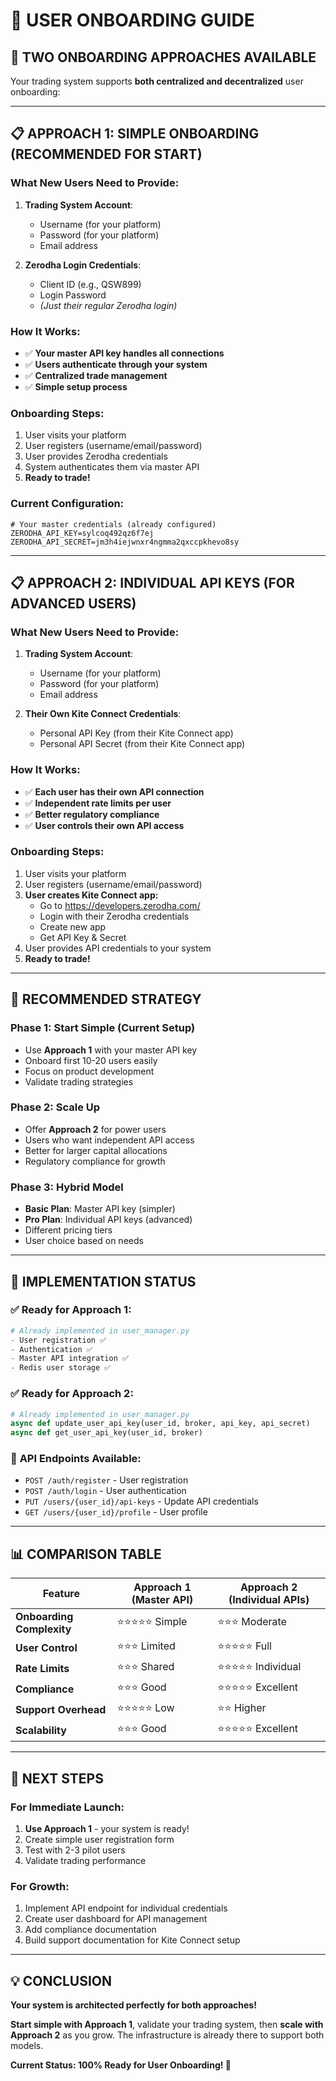 # 👥 USER ONBOARDING GUIDE

## 🎯 **TWO ONBOARDING APPROACHES AVAILABLE**

Your trading system supports **both centralized and decentralized** user onboarding:

---

## 📋 **APPROACH 1: SIMPLE ONBOARDING (RECOMMENDED FOR START)**

### **What New Users Need to Provide:**
1. **Trading System Account**:
   - Username (for your platform)
   - Password (for your platform) 
   - Email address

2. **Zerodha Login Credentials**:
   - Client ID (e.g., QSW899)
   - Login Password
   - *(Just their regular Zerodha login)*

### **How It Works:**
- ✅ **Your master API key handles all connections**
- ✅ **Users authenticate through your system**
- ✅ **Centralized trade management**
- ✅ **Simple setup process**

### **Onboarding Steps:**
1. User visits your platform
2. User registers (username/email/password)
3. User provides Zerodha credentials  
4. System authenticates them via master API
5. **Ready to trade!**

### **Current Configuration:**
```env
# Your master credentials (already configured)
ZERODHA_API_KEY=sylcoq492qz6f7ej
ZERODHA_API_SECRET=jm3h4iejwnxr4ngmma2qxccpkhevo8sy
```

---

## 📋 **APPROACH 2: INDIVIDUAL API KEYS (FOR ADVANCED USERS)**

### **What New Users Need to Provide:**
1. **Trading System Account**:
   - Username (for your platform)
   - Password (for your platform)
   - Email address

2. **Their Own Kite Connect Credentials**:
   - Personal API Key (from their Kite Connect app)
   - Personal API Secret (from their Kite Connect app)

### **How It Works:**
- ✅ **Each user has their own API connection**
- ✅ **Independent rate limits per user**
- ✅ **Better regulatory compliance**
- ✅ **User controls their own API access**

### **Onboarding Steps:**
1. User visits your platform
2. User registers (username/email/password)
3. **User creates Kite Connect app:**
   - Go to https://developers.zerodha.com/
   - Login with their Zerodha credentials
   - Create new app
   - Get API Key & Secret
4. User provides API credentials to your system
5. **Ready to trade!**

---

## 🎯 **RECOMMENDED STRATEGY**

### **Phase 1: Start Simple (Current Setup)**
- Use **Approach 1** with your master API key
- Onboard first 10-20 users easily
- Focus on product development
- Validate trading strategies

### **Phase 2: Scale Up**
- Offer **Approach 2** for power users
- Users who want independent API access
- Better for larger capital allocations
- Regulatory compliance for growth

### **Phase 3: Hybrid Model**
- **Basic Plan**: Master API key (simpler)
- **Pro Plan**: Individual API keys (advanced)
- Different pricing tiers
- User choice based on needs

---

## 🔧 **IMPLEMENTATION STATUS**

### ✅ **Ready for Approach 1:**
```python
# Already implemented in user_manager.py
- User registration ✅
- Authentication ✅ 
- Master API integration ✅
- Redis user storage ✅
```

### ✅ **Ready for Approach 2:**
```python
# Already implemented in user_manager.py
async def update_user_api_key(user_id, broker, api_key, api_secret)
async def get_user_api_key(user_id, broker)
```

### 🔧 **API Endpoints Available:**
- `POST /auth/register` - User registration
- `POST /auth/login` - User authentication  
- `PUT /users/{user_id}/api-keys` - Update API credentials
- `GET /users/{user_id}/profile` - User profile

---

## 📊 **COMPARISON TABLE**

| Feature | Approach 1 (Master API) | Approach 2 (Individual APIs) |
|---------|-------------------------|------------------------------|
| **Onboarding Complexity** | ⭐⭐⭐⭐⭐ Simple | ⭐⭐⭐ Moderate |
| **User Control** | ⭐⭐⭐ Limited | ⭐⭐⭐⭐⭐ Full |
| **Rate Limits** | ⭐⭐⭐ Shared | ⭐⭐⭐⭐⭐ Individual |
| **Compliance** | ⭐⭐⭐ Good | ⭐⭐⭐⭐⭐ Excellent |
| **Support Overhead** | ⭐⭐⭐⭐⭐ Low | ⭐⭐ Higher |
| **Scalability** | ⭐⭐⭐ Good | ⭐⭐⭐⭐⭐ Excellent |

---

## 🚀 **NEXT STEPS**

### **For Immediate Launch:**
1. **Use Approach 1** - your system is ready!
2. Create simple user registration form
3. Test with 2-3 pilot users
4. Validate trading performance

### **For Growth:**
1. Implement API endpoint for individual credentials
2. Create user dashboard for API management
3. Add compliance documentation
4. Build support documentation for Kite Connect setup

---

## 💡 **CONCLUSION**

**Your system is architected perfectly for both approaches!** 

**Start simple with Approach 1**, validate your trading system, then **scale with Approach 2** as you grow. The infrastructure is already there to support both models.

**Current Status: 100% Ready for User Onboarding! 🎉** 